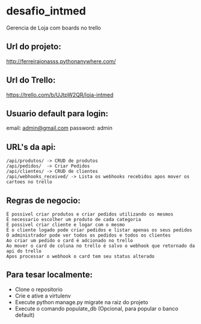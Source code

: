 # desafio_intmed
Gerencia de Loja com boards no trello

## Url do projeto:
http://ferreirajonasss.pythonanywhere.com/

## Url do Trello:
https://trello.com/b/UJtpW2QR/loja-intmed

## Usuario default para login:
email: admin@gmail.com
password: admin

## URL's da api:

    /api/produtos/ -> CRUD de produtos
    /api/pedidos/  -> Criar Pedidos
    /api/clientes/ -> CRUD de clientes
    /api/webhooks_received/ -> Lista os webhooks recebidos apos mover os cartoes no trello

## Regras de negocio:

    É possivel criar produtos e criar pedidos utilizando os mesmos
    É necessario escolher um produto de cada categoria
    É possivel criar cliente e logar com o mesmo
    É o cliente logado pode criar pedidos e listar apenas os seus pedidos
    O administrador pode ver todos os pedidos e todos os clientes
    Ao criar um pedido o card é adcionado no trello
    Ao mover o card de coluna no trello é salvo o webhook que retornado da api do trello
    Apos processar o webhook o card tem seu status alterado

## Para tesar localmente:
- Clone o repositorio
- Crie e ative a virtulenv 
- Execute python manage.py migrate na raiz do projeto
- Execute o comando populate_db (Opcional, para popular o banco default)